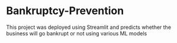 # Bankruptcy-Prevention
This project was deployed using Streamlit and predicts whether the business will go bankrupt or not using various ML models
